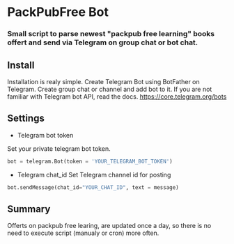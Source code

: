 # PackPubFree Bot

### Small script to parse newest "packpub free learning" books offert and send via Telegram on group chat or bot chat.

## Install

Installation is realy simple. Create Telegram Bot using BotFather on Telegram. 
Create group chat or channel and add bot to it. If you are not familiar with Telegram bot API, read the docs.
https://core.telegram.org/bots

## Settings

* Telegram bot token

Set your private telegram bot token.

```python
bot = telegram.Bot(token = 'YOUR_TELEGRAM_BOT_TOKEN')
``` 

* Telegram chat_id 
Set Telegram channel id for posting
```python
bot.sendMessage(chat_id="YOUR_CHAT_ID", text = message)
```
## Summary

Offerts on packpub free learing, are updated once a day, so there is no need to execute script (manualy or cron) more often.
